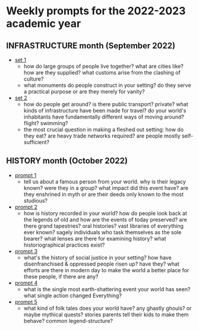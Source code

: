 # Weekly prompts for the 2022-2023 academic year
## INFRASTRUCTURE month (September 2022)
- [set 1](https://discord.com/channels/965318441089237033/1021126211059077261)
  - how do large groups of people live together? what are cities like? how are they supplied? what customs arise from the clashing of culture?
  - what monuments do people construct in your setting? do they serve a practical purpose or are they merely for vanity?
- [set 2](https://discord.com/channels/965318441089237033/1023207959607652532)
  - how do people get around? is there public transport? private? what kinds of infrastructure have been made for travel? do your world's inhabitants have fundamentally different ways of moving around? flight? swimming?
  - the most crucial question in making a fleshed out setting: how do they eat? are heavy trade networks required? are people mostly self-sufficient?

## HISTORY month (October 2022)
- [prompt 1](https://discord.com/channels/965318441089237033/1025756946369884260)
  - tell us about a famous person from your world. why is their legacy known? were they in a group? what impact did this event have? are they enshrined in myth or are their deeds only known to the most studious?
- [prompt 2](https://discord.com/channels/965318441089237033/1029513969242734672)
  - how is history recorded in your world? how do people look back at the legends of old and how are the events of today preserved? are there grand tapestries? oral histories? vast libraries of everything ever known? sagely individuals who task themselves as the sole bearer? what lenses are there for examining history? what historiographical practices exist?
- [prompt 3](https://discord.com/channels/965318441089237033/1030809979650834462)
  - what's the history of social justice in your setting? how have disenfranchised & oppressed people risen up? have they? what efforts are there in modern day to make the world a better place for these people, if there are any?
- [prompt 4](https://ptb.discord.com/channels/965318441089237033/1033430687124029471/1033430687124029471)
  - what is the single most earth-shattering event your world has seen? what single action changed Everything?
- [prompt 5](https://ptb.discord.com/channels/965318441089237033/1035994921691267145/1035994921691267145)
  - what kind of folk tales does your world have? any ghastly ghouls? or maybe mythical quests? stories parents tell their kids to make them behave? common legend-structure?
